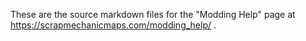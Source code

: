 These are the source markdown files for the "Modding Help" page at https://scrapmechanicmaps.com/modding_help/ .
